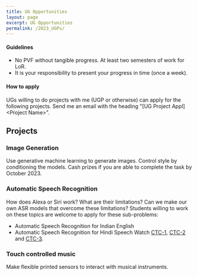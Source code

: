 ```yaml
---
title: UG Opportunities
layout: page
excerpt: UG Opportunities
permalink: /2023_UGPs/
---
```


#### Guidelines
- No PVF without tangible progress. At least two semesters of work for LoR.
- It is your responsibility to present your progress in time (once a week).

#### How to apply
UGs willing to do projects with me (UGP or otherwise) can apply for the following projects. 
Send me an email with the heading "[UG Project Appl] \<Project Name\>".

<!-- NOTE: I have received a large number of requests for SURGE. I can accept your request if you can show me your progress on the problem you want to work on.
- Give me a detailed project proposal of what you will be doing. I have given you the problem (if not, take one of the following).
- If you are working with me already, give a presentation on your progress.
Mention if you have done an ML course with me before.
- I will accept your request only if you give a satisfactory presentation and proposal (2 pages). -->

<!-- ## Automatic Speech Recognition
Needs knowledge of machine learning and time series models taught in EE603A (MLSP). -->

<!-- ## Audio Analysis on Android
Needs knowledge of Android app development. It involves building a front end (on Android) for signal processing and machine learning tools (these tools will mostly run on a server). **Open for all, including junior undergrads**. Music knowledge is a plus. **Remote work** possible. You can also work on related machine learning problems side by side. -->

<!-- ## DCASE challenge
(http://dcase.community/challenge2021/task-few-shot-bioacoustic-event-detection)[http://dcase.community/challenge2021/task-few-shot-bioacoustic-event-detection] <br>
This is an annual international challenge on machine learning.
We are forming a team from IITK to participate for 2022. -->

<!-- ## Audio Representations
Learn discrete audio representations for fast audio search. Develop on our state-of-the-art technologies to index music and speech. Read either of the following:
- [Wav2Tok: Deep Sequence Tokenizer for Audio Retrieval, ICLR 2023](https://openreview.net/forum?id=v8Mi8KU6056)
- [Attention-based audio embeddings for query-by-example, ISMIR 2022](https://ismir2022program.ismir.net/poster_100.html)

## Audio Categorization
Learn deep representations to categorize audio based on different criteria such as speaker/singer, music genre and instruments. Read [Arora et al., ICASSP 2019](https://assets.amazon.science/9e/43/bf691fa0442ca94cefd3714ed4f6/deep-embeddings-for-rare-audio-event-detection-with-imbalanced-data.pdf). -->

## Projects

### Image Generation
Use generative machine learning to generate images. Control style by conditioning the models. Cash prizes if you are able to complete the task by October 2023.

### Automatic Speech Recognition
How does Alexa or Siri work? What are their limitations?
Can we make our own ASR models that overcome these limitations?
Students willing to work on these topics are welcome to apply for these sub-problems:
- Automatic Speech Recognition for Indian English
- Automatic Speech Recognition for Hindi Speech
Watch [CTC-1](https://youtu.be/-bHwy_SewJ4), [CTC-2](https://youtu.be/XM3MF1n28es) and [CTC-3](https://youtu.be/hU5qgefwLrM).

### Touch controlled music
Make flexible printed sensors to interact with musical instruments.

<!-- ### Music Catalogue (Wiki)
Create a wiki portal to organize/catalogue a large database of music. Each music recording has information about raga, singer, accompaniments, etc. This project involves designing the best way to organize the information for public use. -->


<!-- ## Audio Search
If you have a partial, possibly noisy, audio recording, can you find out the original audio file from a large database?

## Query by Humming
If you remember the tune of a song, can you search that song by humming the tune?

## Spoken Term Detection
If you wish to find certain terms spoken by someone, can you locate them in the audio files in a large database? -->

<!-- ## Models for Music Teaching
Involves working with our music teacher(s) to study learning behavior of students, and to make computational models of the same. You need to be **on campus** for this project. You can also work on machine learning aspects of it side by side. -->

<!-- ## Time Series Analysis for Air Quality Sensors
Building ML models for regression. Relevant papers: 
- Sonu Kumar Jha, Mohit Kumar, Vipul Arora, Sachchida Nand Tripathi, Vidyanand Motiram Motghare, and A. A. Shingare, “Domain adaptation based deep calibration of low-cost PM2.5 sensors”, IEEE Sensors Journal, 2021.
- Kalpit Yadav, Vipul Arora, Sonu Kumar Jha, Mohit Kumar, and Sachchida Nand Tripathi. "Few-shot calibration of low-cost air pollution (PM2. 5) sensors using meta-learning." arXiv preprint arXiv:2108.00640 (2021). -->
